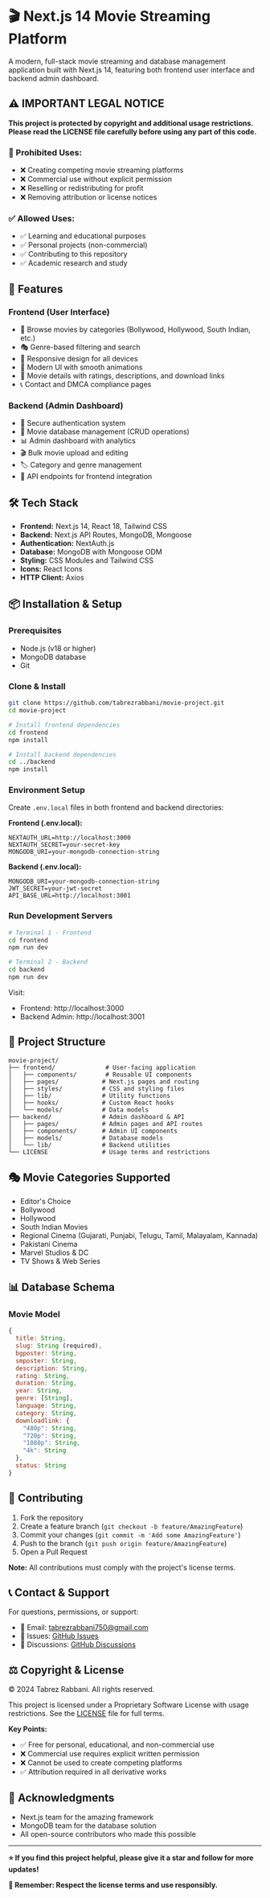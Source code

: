 # 🎬 Next.js 14 Movie Streaming Platform

A modern, full-stack movie streaming and database management application built with Next.js 14, featuring both frontend user interface and backend admin dashboard.

## ⚠️ IMPORTANT LEGAL NOTICE

**This project is protected by copyright and additional usage restrictions. Please read the LICENSE file carefully before using any part of this code.**

### 🚫 Prohibited Uses:
- ❌ Creating competing movie streaming platforms
- ❌ Commercial use without explicit permission
- ❌ Reselling or redistributing for profit
- ❌ Removing attribution or license notices

### ✅ Allowed Uses:
- ✅ Learning and educational purposes
- ✅ Personal projects (non-commercial)
- ✅ Contributing to this repository
- ✅ Academic research and study

## 🚀 Features

### Frontend (User Interface)
- 🎥 Browse movies by categories (Bollywood, Hollywood, South Indian, etc.)
- 🎭 Genre-based filtering and search
- 📱 Responsive design for all devices
- 🎨 Modern UI with smooth animations
- 📖 Movie details with ratings, descriptions, and download links
- 📞 Contact and DMCA compliance pages

### Backend (Admin Dashboard)
- 🔐 Secure authentication system
- 📝 Movie database management (CRUD operations)
- 📊 Admin dashboard with analytics
- 🎬 Bulk movie upload and editing
- 🏷️ Category and genre management
- 📱 API endpoints for frontend integration

## 🛠️ Tech Stack

- **Frontend:** Next.js 14, React 18, Tailwind CSS
- **Backend:** Next.js API Routes, MongoDB, Mongoose
- **Authentication:** NextAuth.js
- **Database:** MongoDB with Mongoose ODM
- **Styling:** CSS Modules and Tailwind CSS
- **Icons:** React Icons
- **HTTP Client:** Axios

## 📦 Installation & Setup

### Prerequisites
- Node.js (v18 or higher)
- MongoDB database
- Git

### Clone & Install
```bash
git clone https://github.com/tabrezrabbani/movie-project.git
cd movie-project

# Install frontend dependencies
cd frontend
npm install

# Install backend dependencies
cd ../backend
npm install
```

### Environment Setup
Create `.env.local` files in both frontend and backend directories:

**Frontend (.env.local):**
```env
NEXTAUTH_URL=http://localhost:3000
NEXTAUTH_SECRET=your-secret-key
MONGODB_URI=your-mongodb-connection-string
```

**Backend (.env.local):**
```env
MONGODB_URI=your-mongodb-connection-string
JWT_SECRET=your-jwt-secret
API_BASE_URL=http://localhost:3001
```

### Run Development Servers
```bash
# Terminal 1 - Frontend
cd frontend
npm run dev

# Terminal 2 - Backend  
cd backend
npm run dev
```

Visit:
- Frontend: http://localhost:3000
- Backend Admin: http://localhost:3001

## 📁 Project Structure

```
movie-project/
├── frontend/              # User-facing application
│   ├── components/        # Reusable UI components
│   ├── pages/            # Next.js pages and routing
│   ├── styles/           # CSS and styling files
│   ├── lib/              # Utility functions
│   ├── hooks/            # Custom React hooks
│   └── models/           # Data models
├── backend/              # Admin dashboard & API
│   ├── pages/            # Admin pages and API routes
│   ├── components/       # Admin UI components
│   ├── models/           # Database models
│   └── lib/              # Backend utilities
└── LICENSE               # Usage terms and restrictions
```

## 🎭 Movie Categories Supported

- Editor's Choice
- Bollywood
- Hollywood  
- South Indian Movies
- Regional Cinema (Gujarati, Punjabi, Telugu, Tamil, Malayalam, Kannada)
- Pakistani Cinema
- Marvel Studios & DC
- TV Shows & Web Series

## 📊 Database Schema

### Movie Model
```javascript
{
  title: String,
  slug: String (required),
  bgposter: String,
  smposter: String,
  description: String,
  rating: String,
  duration: String,
  year: String,
  genre: [String],
  language: String,
  category: String,
  downloadlink: {
    "480p": String,
    "720p": String,
    "1080p": String,
    "4k": String
  },
  status: String
}
```

## 🤝 Contributing

1. Fork the repository
2. Create a feature branch (`git checkout -b feature/AmazingFeature`)
3. Commit your changes (`git commit -m 'Add some AmazingFeature'`)
4. Push to the branch (`git push origin feature/AmazingFeature`)
5. Open a Pull Request

**Note:** All contributions must comply with the project's license terms.

## 📞 Contact & Support

For questions, permissions, or support:
- 📧 Email: tabrezrabbani750@gmail.com
- 🐛 Issues: [GitHub Issues](https://github.com/tabrezrabbani/movie-project/issues)
- 💬 Discussions: [GitHub Discussions](https://github.com/tabrezrabbani/movie-project/discussions)

## ⚖️ Copyright & License

© 2024 Tabrez Rabbani. All rights reserved.

This project is licensed under a Proprietary Software License with usage restrictions. See the [LICENSE](LICENSE) file for full terms.

**Key Points:**
- ✅ Free for personal, educational, and non-commercial use
- ❌ Commercial use requires explicit written permission
- ❌ Cannot be used to create competing platforms
- ✅ Attribution required in all derivative works

## 🙏 Acknowledgments

- Next.js team for the amazing framework
- MongoDB team for the database solution
- All open-source contributors who made this possible

---

**⭐ If you find this project helpful, please give it a star and follow for more updates!**

**🚨 Remember: Respect the license terms and use responsibly.**